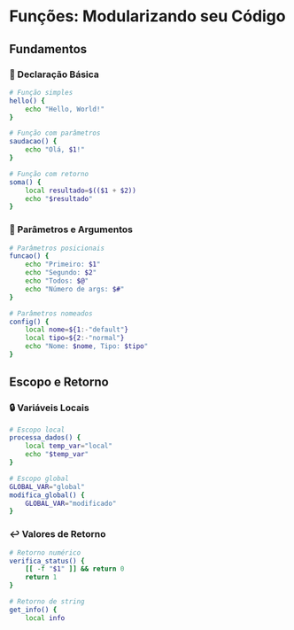 # Funções: Modularizando seu Código 

## Fundamentos

### 📝 Declaração Básica
```bash
# Função simples
hello() {
    echo "Hello, World!"
}

# Função com parâmetros
saudacao() {
    echo "Olá, $1!"
}

# Função com retorno
soma() {
    local resultado=$(($1 + $2))
    echo "$resultado"
}
```

### 🎯 Parâmetros e Argumentos
```bash
# Parâmetros posicionais
funcao() {
    echo "Primeiro: $1"
    echo "Segundo: $2"
    echo "Todos: $@"
    echo "Número de args: $#"
}

# Parâmetros nomeados
config() {
    local nome=${1:-"default"}
    local tipo=${2:-"normal"}
    echo "Nome: $nome, Tipo: $tipo"
}
```

## Escopo e Retorno

### 🔒 Variáveis Locais
```bash
# Escopo local
processa_dados() {
    local temp_var="local"
    echo "$temp_var"
}

# Escopo global
GLOBAL_VAR="global"
modifica_global() {
    GLOBAL_VAR="modificado"
}
```

### ↩️ Valores de Retorno
```bash
# Retorno numérico
verifica_status() {
    [[ -f "$1" ]] && return 0
    return 1
}

# Retorno de string
get_info() {
    local info